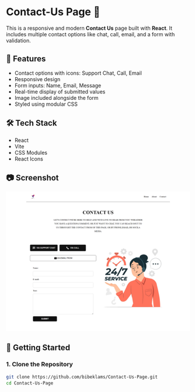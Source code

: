 # Contact-Us Page 🚀

This is a responsive and modern **Contact Us** page built with **React**. It includes multiple contact options like chat, call, email, and a form with validation.

## 🔧 Features

- Contact options with icons: Support Chat, Call, Email
- Responsive design
- Form inputs: Name, Email, Message
- Real-time display of submitted values
- Image included alongside the form
- Styled using modular CSS

## 🛠️ Tech Stack

- React
- Vite
- CSS Modules
- React Icons

## 📷 Screenshot

![Screenshot](./src/assets/picture1.jpg.png)

## 🚀 Getting Started

### 1. Clone the Repository

```bash
git clone https://github.com/bibeklams/Contact-Us-Page.git
cd Contact-Us-Page
```
